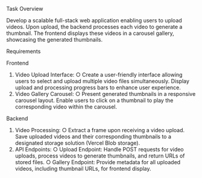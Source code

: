 Task Overview 

Develop a scalable full-stack web application enabling users to upload videos. Upon upload, the 
backend processes each video to generate a thumbnail. The frontend displays these videos in a 
carousel gallery, showcasing the generated thumbnails. 

Requirements 

Frontend 
1. Video Upload Interface: 
  ○ Create a user-friendly interface allowing users to select and upload multiple video 
  files simultaneously. Display upload and processing progress bars to enhance 
  user experience. 
2. Video Gallery Carousel: 
  ○ Present generated thumbnails in a responsive carousel layout. Enable users to 
  click on a thumbnail to play the corresponding video within the carousel. 

Backend 
1. Video Processing: 
  ○ Extract a frame upon receiving a video upload. Save uploaded videos and their 
  corresponding thumbnails to a designated storage solution (Vercel Blob storage). 
2. API Endpoints: 
  ○ Upload Endpoint: Handle POST requests for video uploads, process videos to 
  generate thumbnails, and return URLs of stored files. 
  ○ Gallery Endpoint: Provide metadata for all uploaded videos, including thumbnail 
  URLs, for frontend display. 

